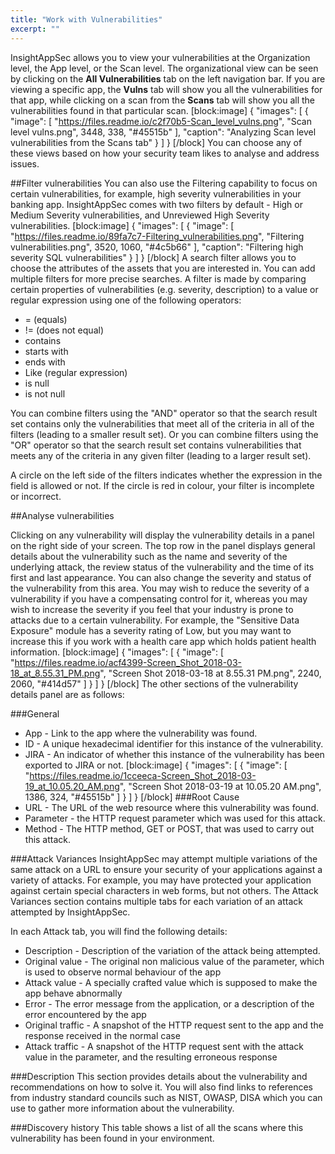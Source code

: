 ```yaml
---
title: "Work with Vulnerabilities"
excerpt: ""
---
```

InsightAppSec allows you to view your vulnerabilities at the Organization level, the App level, or the Scan level. The organizational view can be seen by clicking on the **All Vulnerabilities** tab on the left navigation bar. If you are viewing a specific app, the **Vulns** tab will show you all the vulnerabilities for that app, while clicking on a scan from the **Scans** tab will show you all the vulnerabilities found in that particular scan. 
[block:image]
{
  "images": [
    {
      "image": [
        "https://files.readme.io/c2f70b5-Scan_level_vulns.png",
        "Scan level vulns.png",
        3448,
        338,
        "#45515b"
      ],
      "caption": "Analyzing Scan level vulnerabilities from the Scans tab"
    }
  ]
}
[/block]
You can choose any of these views based on how your security team likes to analyse and address issues. 

##Filter vulnerabilities
You can also use the Filtering capability to focus on certain vulnerabilities, for example, high severity vulnerabilities in your banking app. InsightAppSec comes with two filters by default - High or Medium Severity vulnerabilities, and Unreviewed High Severity vulnerabilities.
[block:image]
{
  "images": [
    {
      "image": [
        "https://files.readme.io/89fa7c7-Filtering_vulnerabilities.png",
        "Filtering vulnerabilities.png",
        3520,
        1060,
        "#4c5b66"
      ],
      "caption": "Filtering high severity SQL vulnerabilities"
    }
  ]
}
[/block]
A search filter allows you to choose the attributes of the assets that you are interested in. You can add multiple filters for more precise searches. A filter is made by comparing certain properties of vulnerabilities (e.g. severity, description) to a value or regular expression using one of the following operators:

* = (equals)
* != (does not equal)
* contains
* starts with
* ends with
* Like (regular expression)
* is null
* is not null

You can combine filters using the "AND" operator so that the search result set contains only the vulnerabilities that meet all of the criteria in all of the filters (leading to a smaller result set). Or you can combine filters using the "OR" operator so that the search result set contains vulnerabilities that meets any of the criteria in any given filter (leading to a larger result set).

A circle on the left side of the filters indicates whether the expression in the field is allowed or not. If the circle is red in colour, your filter is incomplete or incorrect. 

##Analyse vulnerabilities

Clicking on any vulnerability will display the vulnerability details in a panel on the right side of your screen. The top row in the panel displays general details about the vulnerability such as the name and severity of the underlying attack, the review status of the vulnerability and the time of its first and last appearance. You can also change the severity and status of the vulnerability from this area. You may wish to reduce the severity of a vulnerability if you have a compensating control for it, whereas you may wish to increase the severity if you feel that your industry is prone to attacks due to a certain vulnerability. For example, the "Sensitive Data Exposure" module has a severity rating of Low, but you may want to increase this if you work with a health care app which holds patient health information.
[block:image]
{
  "images": [
    {
      "image": [
        "https://files.readme.io/acf4399-Screen_Shot_2018-03-18_at_8.55.31_PM.png",
        "Screen Shot 2018-03-18 at 8.55.31 PM.png",
        2240,
        2060,
        "#414d57"
      ]
    }
  ]
}
[/block]
The other sections of the vulnerability details panel are as follows:

###General
* App - Link to the app where the vulnerability was found.
* ID - A unique hexadecimal identifier for this instance of the vulnerability. 
* JIRA - An indicator of whether this instance of the vulnerability has been exported to JIRA or not. 
[block:image]
{
  "images": [
    {
      "image": [
        "https://files.readme.io/1cceeca-Screen_Shot_2018-03-19_at_10.05.20_AM.png",
        "Screen Shot 2018-03-19 at 10.05.20 AM.png",
        1386,
        324,
        "#45515b"
      ]
    }
  ]
}
[/block]
###Root Cause
* URL - The URL of the web resource where this vulnerability was found. 
* Parameter - the HTTP request parameter which was used for this attack.
* Method - The HTTP method, GET or POST, that was used to carry out this attack. 

###Attack Variances
InsightAppSec may attempt multiple variations of the same attack on a URL to ensure your security of your applications against a variety of attacks. For example, you may have protected your application against certain special characters in web forms, but not others. The Attack Variances section contains multiple tabs for each variation of an attack attempted by InsightAppSec.

In each Attack tab, you will find the following details:

* Description - Description of the variation of the attack being attempted.
* Original value - The original non malicious value of the parameter, which is used to observe normal behaviour of the app
* Attack value - A specially crafted value which is supposed to make the app behave abnormally
* Error - The error message from the application, or a description of the error encountered by the app
* Original traffic - A snapshot of the HTTP request sent to the app and the response received in the normal case
* Attack traffic - A snapshot of the HTTP request sent with the attack value in the parameter, and the resulting erroneous response

###Description
This section provides details about the vulnerability and recommendations on how to solve it. You will also find links to references from industry standard councils such as NIST, OWASP, DISA which you can use to gather more information about the vulnerability.

###Discovery history
This table shows a list of all the scans where this vulnerability has been found in your environment.